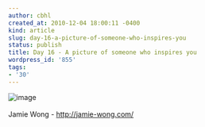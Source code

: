 ```yaml
---
author: cbhl
created_at: 2010-12-04 18:00:11 -0400
kind: article
slug: day-16-a-picture-of-someone-who-inspires-you
status: publish
title: Day 16 - A picture of someone who inspires you
wordpress_id: '855'
tags:
- '30'
---
```


![image](http://images.azuresky.ca/blog/wp-content/uploads/2010/12/wpid-IMG_1682-300x225.jpg)\
\
Jamie Wong - http://jamie-wong.com/
